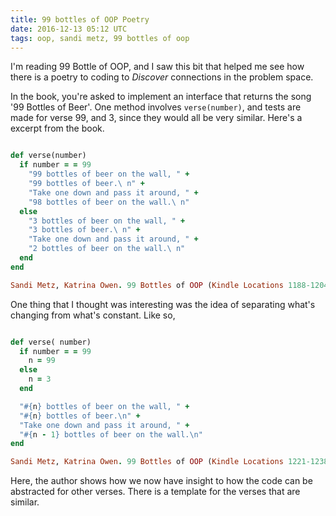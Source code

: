 ```yaml
---
title: 99 bottles of OOP Poetry
date: 2016-12-13 05:12 UTC
tags: oop, sandi metz, 99 bottles of oop
---
```


I'm reading 99 Bottle of OOP, and I saw this bit that helped me see how there is
a poetry to coding to *Discover* connections in the problem space.

In the book, you're asked to implement an interface that returns the song '99
Bottles of Beer'.  One method involves `verse(number)`, and tests are made for
verse 99, and 3, since they would all be very similar.  Here's a excerpt from
the book.

~~~ruby

def verse(number)
  if number = = 99
    "99 bottles of beer on the wall, " +
    "99 bottles of beer.\ n" +
    "Take one down and pass it around, " +
    "98 bottles of beer on the wall.\ n"
  else
    "3 bottles of beer on the wall, " +
    "3 bottles of beer.\ n" +
    "Take one down and pass it around, " +
    "2 bottles of beer on the wall.\ n"
  end
end

Sandi Metz, Katrina Owen. 99 Bottles of OOP (Kindle Locations 1188-1204). 
~~~

One thing that I thought was interesting was the idea of separating what's
changing from what's constant.  Like so,

~~~ruby

def verse( number)
  if number = = 99
    n = 99
  else
    n = 3
  end

  "#{n} bottles of beer on the wall, " +
  "#{n} bottles of beer.\n" +
  "Take one down and pass it around, " +
  "#{n - 1} bottles of beer on the wall.\n"
end

Sandi Metz, Katrina Owen. 99 Bottles of OOP (Kindle Locations 1221-1238). 
~~~

Here, the author shows how we now have insight to how the code can be abstracted
for other verses.  There is a template for the verses that are similar.
